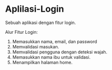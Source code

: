 # Aplilasi-Login
Sebuah aplikasi dengan fitur login.

Alur Fitur Login:
1. Memasukkan nama, email, dan password
2. Memvalidasi masukan.
3. Memvalidasi pengguna dengan deteksi wajah.
4. Memasukkan nama ibu untuk validasi.
5. Menampilkan halaman home.
